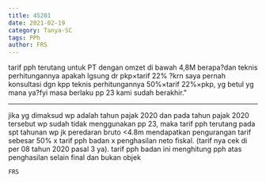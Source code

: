 ```yaml
---
title: 45201
date: 2021-02-19
category: Tanya-SC
tags: PPh
author: FRS
---
```


tarif pph terutang untuk PT dengan omzet di bawah 4,8M berapa?dan teknis perhitungannya apakah lgsung dr pkp×tarif 22% ?krn saya pernah konsultasi dgn kpp teknis perhitungannya 50%×tarif 22%×pkp, yg betul yg mana ya?fyi masa berlaku pp 23 kami sudah berakhir."

---

jika yg dimaksud wp adalah tahun pajak 2020 dan pada tahun pajak 2020 tersebut wp sudah tidak menggunakan pp 23, maka tarif pph terutang pada spt tahunan wp jk peredaran bruto <4.8m mendapatkan pengurangan tarif sebesar 50% x tarif pph badan x penghasilan neto fiskal. (tarif nya cek di per 08 tahun 2020 pasal 3 ya). tarif pph badan ini menghitung pph atas penghasilan selain final dan bukan objek

`FRS`
